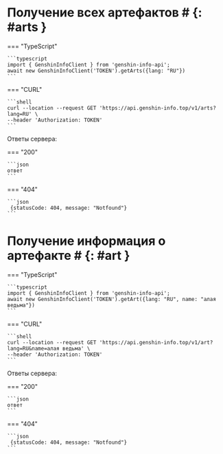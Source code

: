 # Получение всех артефактов # {: #arts }
=== "TypeScript"

    ```typescript
    import { GenshinInfoClient } from 'genshin-info-api';
    await new GenshinInfoClient('TOKEN').getArts({lang: "RU"})
    ```

=== "CURL"

    ```shell
    curl --location --request GET 'https://api.genshin-info.top/v1/arts?lang=RU' \
    --header 'Authorization: TOKEN'
    ```

Ответы сервера:

=== "200"

    ```json
    ответ
    ```

=== "404"

    ```json
     {statusCode: 404, message: "Notfound"}
    ```

# Получение информация о артефакте # {: #art }
=== "TypeScript"

    ```typescript
    import { GenshinInfoClient } from 'genshin-info-api';
    await new GenshinInfoClient('TOKEN').getArt({lang: "RU", name: "алая ведьма"})
    ```

=== "CURL"

    ```shell
    curl --location --request GET 'https://api.genshin-info.top/v1/art?lang=RU&name=алая ведьма' \
    --header 'Authorization: TOKEN'
    ```

Ответы сервера:

=== "200"

    ```json
    ответ
    ```

=== "404"

    ```json
     {statusCode: 404, message: "Notfound"}
    ```


